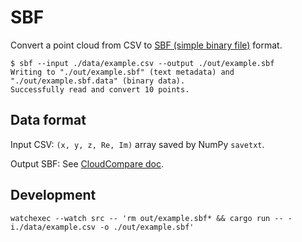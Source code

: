 # SBF

Convert a point cloud from CSV to [SBF (simple binary file)][sbf] format.

```shell
$ sbf --input ./data/example.csv --output ./out/example.sbf
Writing to "./out/example.sbf" (text metadata) and "./out/example.sbf.data" (binary data).
Successfully read and convert 10 points.
```

## Data format

Input CSV: `(x, y, z, Re, Im)` array saved by NumPy `savetxt`.

Output SBF: See [CloudCompare doc][sbf].

## Development

```shell
watchexec --watch src -- 'rm out/example.sbf* && cargo run -- -i./data/example.csv -o ./out/example.sbf'
```

[sbf]: https://www.cloudcompare.org/doc/wiki/index.php/SBF
